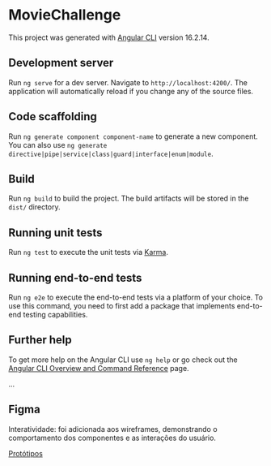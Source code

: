 # MovieChallenge

This project was generated with [Angular CLI](https://github.com/angular/angular-cli) version 16.2.14.

## Development server

Run `ng serve` for a dev server. Navigate to `http://localhost:4200/`. The application will automatically reload if you change any of the source files.

## Code scaffolding

Run `ng generate component component-name` to generate a new component. You can also use `ng generate directive|pipe|service|class|guard|interface|enum|module`.

## Build

Run `ng build` to build the project. The build artifacts will be stored in the `dist/` directory.

## Running unit tests

Run `ng test` to execute the unit tests via [Karma](https://karma-runner.github.io).

## Running end-to-end tests

Run `ng e2e` to execute the end-to-end tests via a platform of your choice. To use this command, you need to first add a package that implements end-to-end testing capabilities.

## Further help

To get more help on the Angular CLI use `ng help` or go check out the [Angular CLI Overview and Command Reference](https://angular.io/cli) page.

...

## Figma

Interatividade: foi adicionada aos wireframes, demonstrando o comportamento dos componentes e as interações do usuário.

[Protótipos](https://www.figma.com/proto/cRrFUIe6o4u3h77w2u49Iv/Untitled?type=design&node-id=4-250&t=Vjegc1sI6ES6fIoB-0&scaling=min-zoom&page-id=2%3A354&starting-point-node-id=4%3A250)
